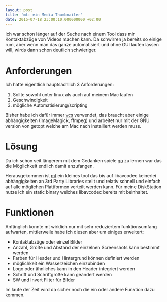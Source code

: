 ```yaml
---
layout: post
title: 'mt: ein Media Thumbnailer'
date: 2015-07-18 23:00:10.000000000 +02:00
---
```

Ich war schon länger auf der Suche nach einem Tool dass mir Kontaktabzüge von Videos machen kann. Da schwirren ja bereits so einige rum, aber wenn man das ganze automatisiert und ohne GUI laufen lassen will, wirds dann schon deutlich schwieriger.

# Anforderungen

Ich hatte eigentlich hauptsächlich 3 Anforderungen:

1. Sollte sowohl unter linux als auch auf meinem Mac laufen
2. Geschwindigkeit
3. mögliche Automatisierung/scripting

Bisher habe ich dafür immer [vcs](http://p.outlyer.net/vcs/) verwendet, das braucht aber einige abhängigkeiten (ImageMagick, ffmpeg) und arbeitet nur mit der GNU version von getopt welche am Mac nach installiert werden muss.

# Lösung

Da ich schon seit längerem mit dem Gedanken spiele [go](http://golang.com) zu lernen war das die Möglichkeit endlich damit anzufangen.

Herausgekommen ist [mt](https://bitbucket.org/raphaelmutschler/mt/) ein kleines tool das bis auf libavcodec keinerlei abhängigkeiten an 3rd Party Libraries stellt und relativ schnell und einfach auf alle möglichen Plattformen verteilt werden kann. Für meine DiskStation nutze ich ein static binary welches libavcodec bereits mit beinhaltet.

# Funktionen

Anfänglich konnte mt wirklich nur mit sehr reduziertem funktionsumfang aufwarten, mittlerweile habe ich diesen aber um einiges erweitert:

* Kontaktabzüge oder einzel Bilder
* Anzahl, Größe und Abstand der einzelnen Screenshots kann bestimmt werden
* Farben für Header und Hintergrund können definiert werden
* möglichkeit ein Wasserzeichen einzubinden
* Logo oder ähnliches kann in den Header integriert werden
* Schrift und Schriftgröße kann geändert werden
* SW und Invert Filter für Bilder

Im laufe der Zeit wird da sicher noch die ein oder andere Funktion dazu kommen.
